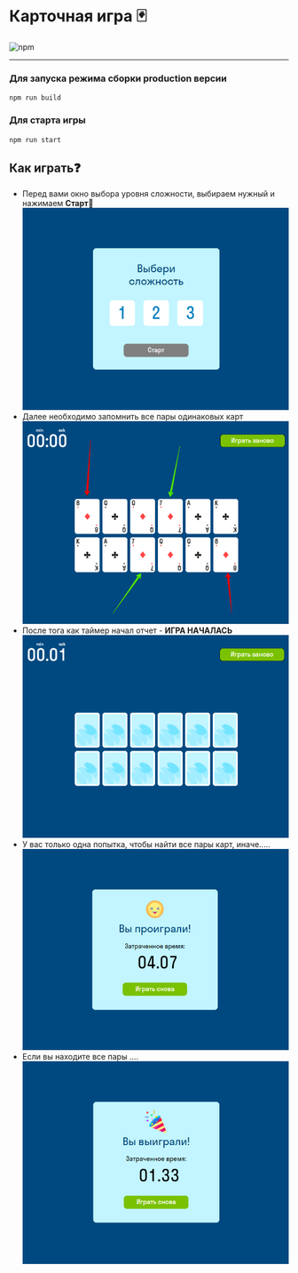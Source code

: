 # Карточная игра :black_joker:
![npm](https://img.shields.io/npm/v/npm?color=green)
___
### Для запуска режима сборки production версии
```
npm run build
```
### Для старта игры
```
npm run start
```
## Как играть:question:
+ Перед вами окно выбора уровня сложности, выбираем нужный и нажимаем **Старт**:loudspeaker:
  ![choice_level](src/static/img/cards/Card_game%20-%20Google%20Chrome%202023-01-05%2013.48.20.png)
+ Далее необходимо запомнить  все пары одинаковых карт
![cards](src/static/img/cards/Card_game%20-%20Google%20Chrome%202023-01-05%2013.57.21.png)
+ После тога как таймер начал отчет - **ИГРА НАЧАЛАСЬ**
![](src/static/img/cards/Card_game%20-%20Google%20Chrome%202023-01-05%2014.07.21.png)
+ У вас только одна попытка, чтобы найти все пары карт, иначе.....
![lose](src/static/img/cards/Card_game%20-%20Google%20Chrome%202023-01-05%2014.01.58.png)
+ Если вы находите все пары ....
![](src/static/img/cards/Card_game%20-%20Google%20Chrome%202023-01-05%2014.09.02.png)
